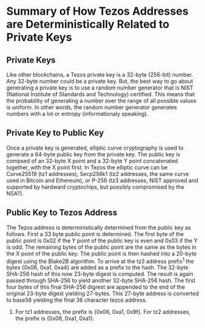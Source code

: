 # Summary of How Tezos Addresses are Deterministically Related to Private Keys

## Private Keys

Like other blockchains, a Tezos private key is a 32-byte (256-bit) number. Any 32-byte number could be a private key. But, the best way to go about generating a private key is to use a random number generator that is NIST (National Institute of Standards and Technology) certified. This means that the probability of generating a number over the range of all possible values is uniform. In other words, the random number generator generates numbers with a lot or entropy (informationaly speaking).

## Private Key to Public Key

Once a private key is generated, elliptic curve cryptography is used to generate a 64-byte public key from the private key. The public key is compsed of an 32-byte X point and a 32-byte Y point concatenated together, with the X point first. In Tezos the elliptic curve can be Curve25519 (tz1 addresses), Secp256k1 (tz2 addresses, the same curve used in Bitcoin and Ethereum), or P-256 (tz3 addresses, NIST approved and supported by hardward cryptochips, but possibly compromised by the NSA?). 

## Public Key to Tezos Address

The Tezos address is deterministically determined from the public key as follows. First a 33 byte public point is determined. The first byte of the public point is 0x02 if the Y point of the public key is even and 0x03 if the Y is odd. The remaining bytes of the public point are the same as the bytes in the X point of the public key. The public point is then hashed into a 20-byte digest using the Blake2B algorithm. To arrive at the tz3 address prefix<sup>1</sup> the bytes {0x06, 0xa1, 0xa4} are added as a prefix to the hash. The 32-byte SHA-256 hash of this now 23-byte digest is computed. The result is again passed through SHA-256 to yield another 32-byte SHA-256 hash. The first four bytes of this final SHA-256 digrest are appended to the end of the original 23-byte digest yielding 27-bytes. This 27-byte address is converted to base58 yielding the final 36 character tezos address.

1. For tz1 addresses, the prefix is {0x06, 0xa1, 0x9f}. For tz2 addresses, the prefix is {0x06, 0xa1, 0xa1}.
